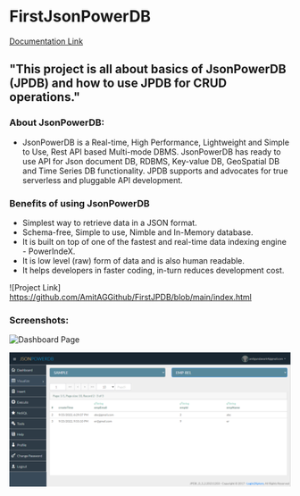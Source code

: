 # FirstJsonPowerDB 

[Documentation Link](http://login2explore.com/jpdb/docs.html)

## "This project is all about basics of JsonPowerDB (JPDB) and how to use JPDB for CRUD operations." 
### About JsonPowerDB:

- JsonPowerDB is a Real-time, High Performance, Lightweight and Simple to Use, Rest API based Multi-mode DBMS. JsonPowerDB has ready to use API for Json document DB, RDBMS, Key-value DB, GeoSpatial DB and Time Series DB functionality. JPDB supports and advocates for true serverless and pluggable API development.

### Benefits of using JsonPowerDB

- Simplest way to retrieve data in a JSON format.
- Schema-free, Simple to use, Nimble and In-Memory database.
- It is built on top of one of the fastest and real-time data indexing engine - PowerIndeX.
- It is low level (raw) form of data and is also human readable.
- It helps developers in faster coding, in-turn reduces development cost.



![Project Link] https://github.com/AmitAGGithub/FirstJPDB/blob/main/index.html

### Screenshots:

![Dashboard Page](https://github.com/BeAgarwal/JsonPowerDB/blob/master/Assets/Screenshots/Index.PNG)

![Visualize](https://github.com/AmitAGGithub/FirstJPDB/blob/main/Screenshot%20(14327).png)
